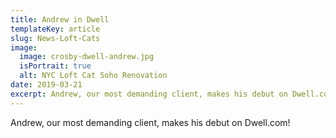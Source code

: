 ```yaml
---
title: Andrew in Dwell
templateKey: article
slug: News-Loft-Cats
image:
  image: crosby-dwell-andrew.jpg
  isPortrait: true
  alt: NYC Loft Cat Soho Renovation
date: 2019-03-21
excerpt: Andrew, our most demanding client, makes his debut on Dwell.com!
---
```


Andrew, our most demanding client, makes his debut on Dwell.com!

